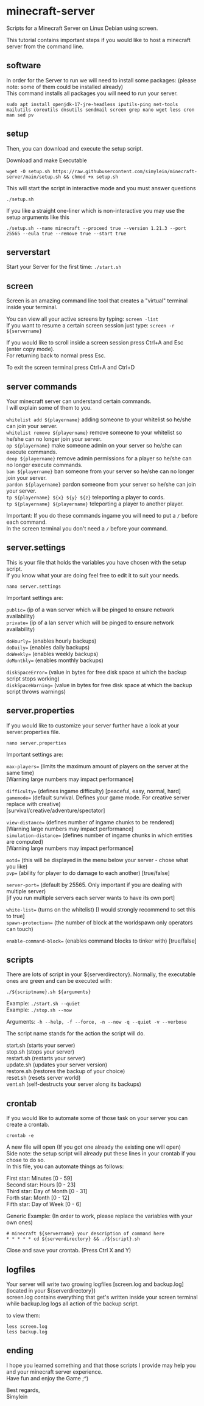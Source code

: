 # minecraft-server

Scripts for a Minecraft Server on Linux Debian using screen.

This tutorial contains important steps if you would like to host a minecraft server from the command line.

## software

In order for the Server to run we will need to install some packages: (please note: some of them could be installed already) <br>
This command installs all packages you will need to run your server.

```
sudo apt install openjdk-17-jre-headless iputils-ping net-tools mailutils coreutils dnsutils sendmail screen grep nano wget less cron man sed pv
```

## setup

Then, you can download and execute the setup script. <br>

Download and make Executable

```
wget -O setup.sh https://raw.githubusercontent.com/simylein/minecraft-server/main/setup.sh && chmod +x setup.sh
```

This will start the script in interactive mode and you must answer questions

```
./setup.sh
```

If you like a straight one-liner which is non-interactive you may use the setup arguments like this

```
./setup.sh --name minecraft --proceed true --version 1.21.3 --port 25565 --eula true --remove true --start true
```

## serverstart

Start your Server for the first time: `./start.sh`

## screen

Screen is an amazing command line tool that creates a "virtual" terminal inside your terminal.

You can view all your active screens by typing: `screen -list`
<br>
If you want to resume a certain screen session just type: `screen -r ${servername}`

If you would like to scroll inside a screen session press Ctrl+A and Esc (enter copy mode). <br>
For returning back to normal press Esc.

To exit the screen terminal press Ctrl+A and Ctrl+D

## server commands

Your minecraft server can understand certain commands. <br>
I will explain some of them to you.

`whitelist add ${playername}` adding someone to your whitelist so he/she can join your server. <br>
`whitelist remove ${playername}` remove someone to your whitelist so he/she can no longer join your server. <br>
`op ${playername}` make someone admin on your server so he/she can execute commands. <br>
`deop ${playername}` remove admin permissions for a player so he/she can no longer execute commands. <br>
`ban ${playername}` ban someone from your server so he/she can no longer join your server. <br>
`pardon ${playername}` pardon someone from your server so he/she can join your server. <br>
`tp ${playername} ${x} ${y} ${z}` teleporting a player to cords. <br>
`tp ${playername} ${playername}` teleporting a player to another player.

Important: If you do these commands ingame you will need to put a `/` before each command. <br>
In the screen terminal you don't need a `/` before your command.

## server.settings

This is your file that holds the variables you have chosen with the setup script. <br>
If you know what your are doing feel free to edit it to suit your needs.

```
nano server.settings
```

Important settings are:

`public=` (ip of a wan server which will be pinged to ensure network availability) <br>
`private=` (ip of a lan server which will be pinged to ensure network availability) <br>

`doHourly=` (enables hourly backups) <br>
`doDaily=` (enables daily backups) <br>
`doWeekly=` (enables weekly backups) <br>
`doMonthly=` (enables monthly backups) <br>

`diskSpaceError=` (value in bytes for free disk space at which the backup script stops working) <br>
`diskSpaceWarning=` (value in bytes for free disk space at which the backup script throws warnings) <br>

## server.properties

If you would like to customize your server further have a look at your server.properties file.

```
nano server.properties
```

Important settings are:

`max-players=` (limits the maximum amount of players on the server at the same time) <br>
[Warning large numbers may impact performance] <br>

`difficulty=` (defines ingame difficulty) [peaceful, easy, normal, hard] <br>
`gamemode=` (default survival. Defines your game mode. For creative server replace with creative) <br>
[survival/creative/adventure/spectator] <br>

`view-distance=` (defines number of ingame chunks to be rendered) <br>
[Warning large numbers may impact performance] <br>
`simulation-distance=` (defines number of ingame chunks in which entities are computed) <br>
[Warning large numbers may impact performance] <br>

`motd=` (this will be displayed in the menu below your server - chose what you like) <br>
`pvp=` (ability for player to do damage to each another) [true/false] <br>

`server-port=` (default by 25565. Only important if you are dealing with multiple server) <br>
[if you run multiple servers each server wants to have its own port] <br>

`white-list=` (turns on the whitelist) [I would strongly recommend to set this to true] <br>
`spawn-protection=` (the number of block at the worldspawn only operators can touch) <br>

`enable-command-block=` (enables command blocks to tinker with) [true/false] <br>

## scripts

There are lots of script in your ${serverdirectory}. Normally, the executable ones are green and can be executed with:

```
./${scriptname}.sh ${arguments}
```

Example: `./start.sh --quiet` <br>
Example: `./stop.sh --now`

Arguments: `-h --help, -f --force, -n --now -q --quiet -v --verbose`

The script name stands for the action the script will do. <br>

start.sh (starts your server) <br>
stop.sh (stops your server) <br>
restart.sh (restarts your server) <br>
update.sh (updates your server version) <br>
restore.sh (restores the backup of your choice) <br>
reset.sh (resets server world) <br>
vent.sh (self-destructs your server along its backups) <br>

## crontab

If you would like to automate some of those task on your server you can create a crontab.

```
crontab -e
```

A new file will open (If you got one already the existing one will open) <br>
Side note: the setup script will already put these lines in your crontab if you chose to do so. <br>
In this file, you can automate things as follows: <br>

First star: Minutes [0 - 59] <br>
Second star: Hours [0 - 23] <br>
Third star: Day of Month [0 - 31] <br>
Forth star: Month [0 - 12] <br>
Fifth star: Day of Week [0 - 6]

Generic Example: (In order to work, please replace the variables with your own ones)

```
# minecraft ${servername} your description of command here
* * * * * cd ${serverdirectory} && ./${script}.sh
```

Close and save your crontab. (Press Ctrl X and Y)

## logfiles

Your server will write two growing logfiles [screen.log and backup.log] (located in your ${serverdirectory}) <br>
screen.log contains everything that get's written inside your screen terminal while backup.log logs all action of the backup script.

to view them:

```
less screen.log
less backup.log
```

## ending

I hope you learned something and that those scripts I provide may help you and your minecraft server experience. <br>
Have fun and enjoy the Game ;^)

Best regards, <br>
Simylein

